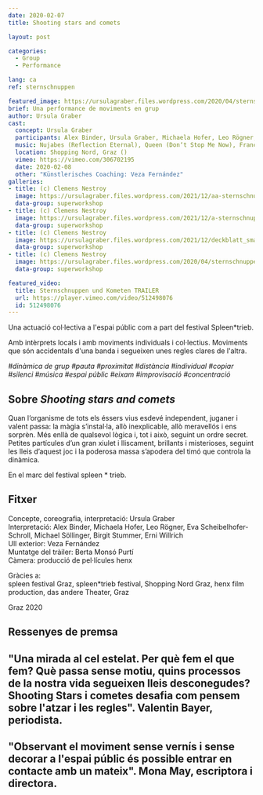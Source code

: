 ```yaml
---
date: 2020-02-07
title: Shooting stars and comets

layout: post

categories:
  - Group
  - Performance

lang: ca
ref: sternschnuppen

featured_image: https://ursulagraber.files.wordpress.com/2020/04/sternschnuppen_clemens_nestroy_42.jpg?w=500&fit=crop
brief: Una performance de moviments en grup
author: Ursula Graber
cast:
  concept: Ursula Graber
  participants: Alex Binder, Ursula Graber, Michaela Hofer, Leo Rögner, Eva Scheibelhofer-Schroll, Michael Söllinger, Birgit Stummer, Erni Willrich
  music: Nujabes (Reflection Eternal), Queen (Don‘t Stop Me Now), France Gall (Au Claire De La Lune), Camille (1, 2, 3)
  location: Shopping Nord, Graz ()
  vimeo: https://vimeo.com/306702195
  date: 2020-02-08
  other: "Künstlerisches Coaching: Veza Fernández"
galleries:
- title: (c) Clemens Nestroy
  image: https://ursulagraber.files.wordpress.com/2021/12/aa-sternschnuppen_clemens_nestroy_25_small.jpg?w=2500&fit=crop
  data-group: superworkshop
- title: (c) Clemens Nestroy
  image: https://ursulagraber.files.wordpress.com/2021/12/a-sternschnuppen_clemens_nestroy_35_small.jpg?w=2500&fit=crop
  data-group: superworkshop
- title: (c) Clemens Nestroy
  image: https://ursulagraber.files.wordpress.com/2021/12/deckblatt_small.jpg?w=2500&fit=crop
  data-group: superworkshop
- title: (c) Clemens Nestroy
  image: https://ursulagraber.files.wordpress.com/2020/04/sternschnuppen_clemens_nestroy_42.jpg
  data-group: superworkshop

featured_video:
  title: Sternschnuppen und Kometen TRAILER
  url: https://player.vimeo.com/video/512498076
  id: 512498076
---
```

Una actuació col·lectiva a l'espai públic com a part del festival Spleen*trieb.

Amb intèrprets locals i amb moviments individuals i col·lectius. Moviments que són accidentals d'una banda i segueixen unes regles clares de l'altra.

*#dinàmica de grup #pauta #proximitat #distància #individual #copiar #silenci #música #espai públic #eixam #improvisació #concentració*

<!--plop-->

## Sobre *Shooting stars and comets*

Quan l’organisme de tots els éssers vius esdevé independent, juganer i valent passa: la màgia s’instal·la, allò inexplicable, allò meravellós i ens sorprèn. Més enllà de qualsevol lògica i, tot i això, seguint un ordre secret. Petites partícules d’un gran xiulet i lliscament, brillants i misterioses, seguint les lleis d’aquest joc i la poderosa massa s’apodera del timó que controla la dinàmica.


En el marc del festival spleen * trieb.

<!--plop-->

## Fitxer

Concepte, coreografia, interpretació: Ursula Graber<br>
Interpretació: Alex Binder, Michaela Hofer, Leo Rögner, Eva Scheibelhofer-Schroll, Michael Söllinger, Birgit Stummer, Erni Willrich <br>
Ull exterior: Veza Fernández<br>
Muntatge del tràiler: Berta Monsó Purtí<br>
Càmera: producció de pel·lícules henx

Gràcies a:<br>
spleen festival Graz, spleen*trieb festival, Shopping Nord Graz, henx film production, das andere Theater, Graz<br>

Graz 2020

## Ressenyes de premsa

## "Una mirada al cel estelat. Per què fem el que fem? Què passa sense motiu, quins processos de la nostra vida segueixen lleis desconegudes? Shooting Stars i cometes desafia com pensem sobre l'atzar i les regles". Valentin Bayer, periodista.



## "Observant el moviment sense vernís i sense decorar a l'espai públic és possible entrar en contacte amb un mateix". Mona May, escriptora i directora.




<!--[![Totem](https://i.vimeocdn.com/video/746500438_640.jpg)](https://player.vimeo.com/video/306702195)-->
